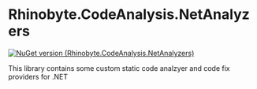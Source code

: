 # Rhinobyte.CodeAnalysis.NetAnalyzers

[![NuGet version (Rhinobyte.CodeAnalysis.NetAnalyzers)](https://img.shields.io/nuget/v/Rhinobyte.CodeAnalysis.NetAnalyzers.svg?style=flat)](https://www.nuget.org/packages/Rhinobyte.CodeAnalysis.NetAnalyzers/)

This library contains some custom static code analzyer and code fix providers for .NET

